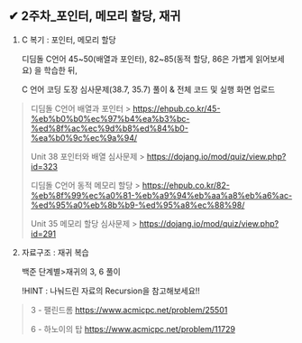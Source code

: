 ## ✔ 2주차_포인터, 메모리 할당, 재귀

1. C 복기 : 포인터, 메모리 할당

    디딤돌 C언어 45\~50(배열과 포인터), 82\~85(동적 할당, 86은 가볍게 읽어보세요) 을 학습한 뒤,

    C 언어 코딩 도장 심사문제(38.7, 35.7) 풀이 & 전체 코드 및 실행 화면 업로드

> 디딤돌 C언어 배열과 포인터 > https://ehpub.co.kr/45-%eb%b0%b0%ec%97%b4%ea%b3%bc-%ed%8f%ac%ec%9d%b8%ed%84%b0-%ea%b0%9c%ec%9a%94/
>
> Unit 38 포인터와 배열 심사문제 > https://dojang.io/mod/quiz/view.php?id=323
>
> 디딤돌 C언어 동적 메모리 할당 > https://ehpub.co.kr/82-%eb%8f%99%ec%a0%81-%eb%a9%94%eb%aa%a8%eb%a6%ac-%ed%95%a0%eb%8b%b9-%ed%95%a8%ec%88%98/
>
> Unit 35 메모리 할당 심사문제 > https://dojang.io/mod/quiz/view.php?id=291


2. 자료구조 : 재귀 복습

    백준 단계별>재귀의 3, 6 풀이
  
    !HINT : 나눠드린 자료의 Recursion을 참고해보세요!!

> 3 - 팰린드롬 https://www.acmicpc.net/problem/25501
>
> 6 - 하노이의 탑 https://www.acmicpc.net/problem/11729

